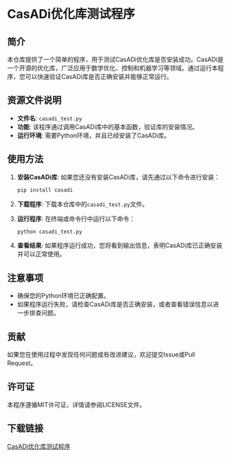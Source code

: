 # CasADi优化库测试程序

## 简介

本仓库提供了一个简单的程序，用于测试CasADi优化库是否安装成功。CasADi是一个开源的优化库，广泛应用于数学优化、控制和机器学习等领域。通过运行本程序，您可以快速验证CasADi库是否正确安装并能够正常运行。

## 资源文件说明

- **文件名**: `casadi_test.py`
- **功能**: 该程序通过调用CasADi库中的基本函数，验证库的安装情况。
- **运行环境**: 需要Python环境，并且已经安装了CasADi库。

## 使用方法

1. **安装CasADi库**: 如果您还没有安装CasADi库，请先通过以下命令进行安装：
   ```bash
   pip install casadi
   ```

2. **下载程序**: 下载本仓库中的`casadi_test.py`文件。

3. **运行程序**: 在终端或命令行中运行以下命令：
   ```bash
   python casadi_test.py
   ```

4. **查看结果**: 如果程序运行成功，您将看到输出信息，表明CasADi库已正确安装并可以正常使用。

## 注意事项

- 确保您的Python环境已正确配置。
- 如果程序运行失败，请检查CasADi库是否正确安装，或者查看错误信息以进一步排查问题。

## 贡献

如果您在使用过程中发现任何问题或有改进建议，欢迎提交Issue或Pull Request。

## 许可证

本程序遵循MIT许可证，详情请参阅LICENSE文件。

## 下载链接

[CasADi优化库测试程序](https://pan.quark.cn/s/7ae3609f85f4)
